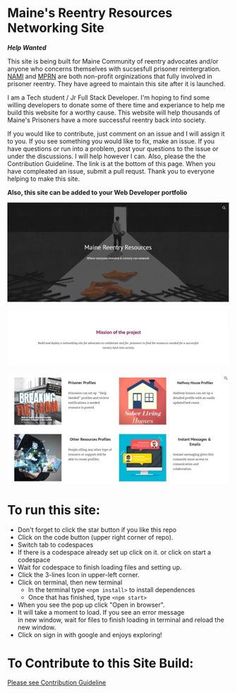# Maine's Reentry Resources Networking Site  

***Help Wanted***

This site is being built for Maine Community of reentry advocates and/or anyone who concerns themselves with sucsesfull prisoner reintergration. [NAMI](https://www.namimaine.org/) and [MPRN](https://re-entrymaine.org/) are both non-profit orginizations that fully involved in prisoner reentry. They have agreed to maintain this site after it is launched.  

I am a Tech student / Jr Full Stack Developer. I'm hoping to find some willing developers to donate some of there time and experiance to help me build this website for a worthy cause. This website will help thousands of Maine's Prisoners have a more successful reentry back into society. 

If you would like to contribute, just comment on an issue and I will assign it to you. If you see something you would like to fix, make an issue. If you have questions or run into a problem, post your questions to the issue or under the discussions. I will help however I can. Also, please the the Contribution Guideline. The link is at the bottom of this page. When you have compleated an issue, submit a pull requst. Thank you to everyone helping to make this site.

**Also, this site can be added to your Web Developer portfolio**

<p align='center'>
<img width='800' src='mis/reentryPitch1.jpg'>
</p>
<p align='center'>
<img width='800' src='mis/reentryPitch2.jpg'>
</p>
<p align='center'>
<img width='800' src='mis/reentryPitch3.jpg'>
</p>


 
   
# **To run this site:**
   * Don't forget to click the star button if you like this repo
   * Click on the code button (upper right corner of repo).
   * Switch tab to codespaces
   * If there is a codespace already set up click on it.
    or click on start a codespace
   * Wait for codespace to finish loading files and setting up.
   * Click the 3-lines Icon in upper-left corner.
   * Click on terminal, then new terminal
      * In the terminal type `<npm install>` to install dependences
      * Once that has finished, type `<npm start>`
   * When you see the pop up click "Open in browser".
   * It will take a moment to load. If you see an error message   
   in new window, wait for files to finish loading in terminal and reload the new window. 
   * Click on sign in with google and enjoys exploring!

# To Contribute to this Site Build:
[Please see Contribution Guideline](https://github.com/4-Leafs-Code/Reentry/blob/main/contributing.md) 



